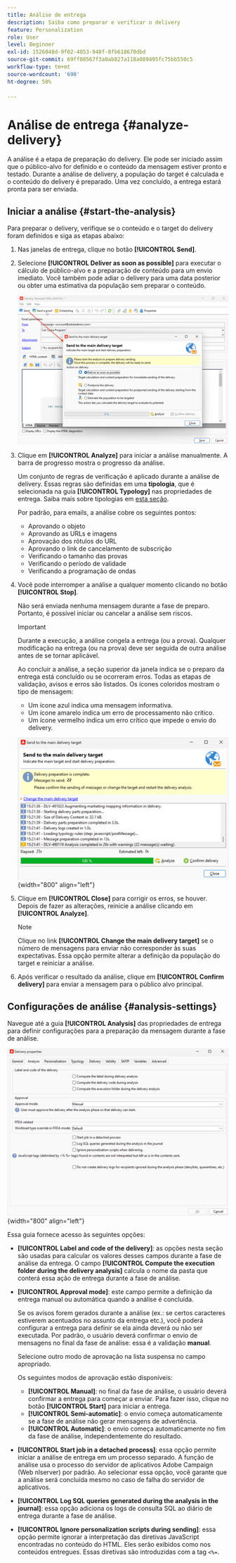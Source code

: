 ```yaml
---
title: Análise de entrega
description: Saiba como preparar e verificar o delivery
feature: Personalization
role: User
level: Beginner
exl-id: 1526048d-9f02-4853-948f-8fb618670dbd
source-git-commit: 69ff08567f3a0ab827a118a089495fc75bb550c5
workflow-type: tm+mt
source-wordcount: '690'
ht-degree: 50%

---
```


# Análise de entrega {#analyze-delivery}

A análise é a etapa de preparação do delivery. Ele pode ser iniciado assim que o público-alvo for definido e o conteúdo da mensagem estiver pronto e testado. Durante a análise de delivery, a população do target é calculada e o conteúdo do delivery é preparado. Uma vez concluído, a entrega estará pronta para ser enviada.

## Iniciar a análise {#start-the-analysis}

Para preparar o delivery, verifique se o conteúdo e o target do delivery foram definidos e siga as etapas abaixo:

1. Nas janelas de entrega, clique no botão **[!UICONTROL Send]**.
1. Selecione **[!UICONTROL Deliver as soon as possible]** para executar o cálculo de público-alvo e a preparação de conteúdo para um envio imediato. Você também pode adiar o delivery para uma data posterior ou obter uma estimativa da população sem preparar o conteúdo.

   ![](assets/delivery-analysis-start.png)

1. Clique em **[!UICONTROL Analyze]** para iniciar a análise manualmente. A barra de progresso mostra o progresso da análise.

   Um conjunto de regras de verificação é aplicado durante a análise de delivery. Essas regras são definidas em uma **tipologia**, que é selecionada na guia **[!UICONTROL Typology]** nas propriedades de entrega. Saiba mais sobre tipologias em [esta seção](../../automation/campaign-opt/campaign-typologies.md).

   Por padrão, para emails, a análise cobre os seguintes pontos:

   * Aprovando o objeto
   * Aprovando as URLs e imagens
   * Aprovação dos rótulos do URL
   * Aprovando o link de cancelamento de subscrição
   * Verificando o tamanho das provas
   * Verificando o período de validade
   * Verificando a programação de ondas


1. Você pode interromper a análise a qualquer momento clicando no botão **[!UICONTROL Stop]**.

   Não será enviada nenhuma mensagem durante a fase de preparo. Portanto, é possível iniciar ou cancelar a análise sem riscos.

   >[!IMPORTANT]
   >
   >Durante a execução, a análise congela a entrega (ou a prova). Qualquer modificação na entrega (ou na prova) deve ser seguida de outra análise antes de se tornar aplicável.

   Ao concluir a análise, a seção superior da janela indica se o preparo da entrega está concluído ou se ocorreram erros. Todas as etapas de validação, avisos e erros são listados. Os ícones coloridos mostram o tipo de mensagem:

   * Um ícone azul indica uma mensagem informativa.
   * Um ícone amarelo indica um erro de processamento não crítico.
   * Um ícone vermelho indica um erro crítico que impede o envio do delivery.

   ![](assets/delivery-analysis-results.png){width="800" align="left"}

1. Clique em **[!UICONTROL Close]** para corrigir os erros, se houver. Depois de fazer as alterações, reinicie a análise clicando em **[!UICONTROL Analyze]**.

   >[!NOTE]
   >
   >Clique no link **[!UICONTROL Change the main delivery target]** se o número de mensagens para enviar não corresponder às suas expectativas. Essa opção permite alterar a definição da população do target e reiniciar a análise.
   >

1. Após verificar o resultado da análise, clique em **[!UICONTROL Confirm delivery]** para enviar a mensagem para o público alvo principal.


## Configurações de análise {#analysis-settings}

Navegue até a guia **[!UICONTROL Analysis]** das propriedades de entrega para definir configurações para a preparação da mensagem durante a fase de análise.

![](assets/delivery-properties-analysis-tab.png){width="800" align="left"}

Essa guia fornece acesso às seguintes opções:

* **[!UICONTROL Label and code of the delivery]**: as opções nesta seção são usadas para calcular os valores desses campos durante a fase de análise da entrega. O campo **[!UICONTROL Compute the execution folder during the delivery analysis]** calcula o nome da pasta que conterá essa ação de entrega durante a fase de análise.

* **[!UICONTROL Approval mode]**: este campo permite a definição da entrega manual ou automática quando a análise é concluída.

  Se os avisos forem gerados durante a análise (ex.: se certos caracteres estiverem acentuados no assunto da entrega etc.), você poderá configurar a entrega para definir se ela ainda deverá ou não ser executada. Por padrão, o usuário deverá confirmar o envio de mensagens no final da fase de análise: essa é a validação **manual**.

  Selecione outro modo de aprovação na lista suspensa no campo apropriado.

  Os seguintes modos de aprovação estão disponíveis:

   * **[!UICONTROL Manual]**: no final da fase de análise, o usuário deverá confirmar a entrega para começar a enviar. Para fazer isso, clique no botão **[!UICONTROL Start]** para iniciar a entrega.
   * **[!UICONTROL Semi-automatic]**: o envio começa automaticamente se a fase de análise não gerar mensagens de advertência.
   * **[!UICONTROL Automatic]**: o envio começa automaticamente no fim da fase de análise, independentemente do resultado.

* **[!UICONTROL Start job in a detached process]**: essa opção permite iniciar a análise de entrega em um processo separado. A função de análise usa o processo do servidor de aplicativos Adobe Campaign (Web nlserver) por padrão. Ao selecionar essa opção, você garante que a análise será concluída mesmo no caso de falha do servidor de aplicativos.
* **[!UICONTROL Log SQL queries generated during the analysis in the journal]**: essa opção adiciona os logs de consulta SQL ao diário de entrega durante a fase de análise.
* **[!UICONTROL Ignore personalization scripts during sending]**: essa opção permite ignorar a interpretação das diretivas JavaScript encontradas no conteúdo do HTML. Eles serão exibidos como nos conteúdos entregues. Essas diretivas são introduzidas com a tag `<%=`.
